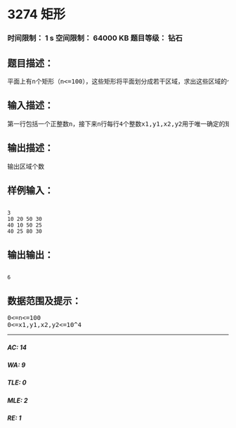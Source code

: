 # 3274 矩形   
### 时间限制： 1 s     空间限制： 64000 KB     题目等级： 钻石  
## 题目描述：  

<pre>
平面上有n个矩形（n<=100），这些矩形将平面划分成若干区域，求出这些区域的个数。
</pre>
  
  
## 输入描述：  

<pre>
第一行包括一个正整数n，接下来n行每行4个整数x1,y1,x2,y2用于唯一确定的矩形的对角的两个点(x1,y1),(x2,y2)
</pre>
  
  
## 输出描述：  

<pre>
输出区域个数
</pre>
  
  
## 样例输入：  

<pre><code>
3  
10 20 50 30  
40 10 50 25  
40 25 80 30
</code></pre>
  
  
## 输出输出：  

<pre><code>
6
</code></pre>
  
  
## 数据范围及提示：  

<pre>
0<=n<=100
0<=x1,y1,x2,y2<=10^4
</pre>
  
  
***  

##### AC: 14  
##### WA: 9  
##### TLE: 0  
##### MLE: 2  
##### RE: 1  
